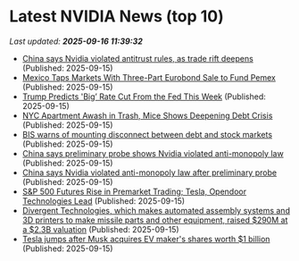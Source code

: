 # Latest NVIDIA News (top 10)
_Last updated: **2025-09-16 11:39:32**_

- [China says Nvidia violated antitrust rules, as trade rift deepens](https://biztoc.com/x/1118d5f0f024c3d7) (Published: 2025-09-15)
- [Mexico Taps Markets With Three-Part Eurobond Sale to Fund Pemex](https://biztoc.com/x/016f273aa5a12183) (Published: 2025-09-15)
- [Trump Predicts 'Big’ Rate Cut From the Fed This Week](https://biztoc.com/x/4677eea5f488f731) (Published: 2025-09-15)
- [NYC Apartment Awash in Trash, Mice Shows Deepening Debt Crisis](https://biztoc.com/x/542e9879a9b74c5a) (Published: 2025-09-15)
- [BIS warns of mounting disconnect between debt and stock markets](https://biztoc.com/x/481adc0dfc0fdc1a) (Published: 2025-09-15)
- [China says preliminary probe shows Nvidia violated anti-monopoly law](https://finance.yahoo.com/video/china-says-preliminary-probe-shows-113858503.html) (Published: 2025-09-15)
- [China says Nvidia violated anti-monopoly law after preliminary probe](https://biztoc.com/x/7ae5a58c3e4eac69) (Published: 2025-09-15)
- [S&P 500 Futures Rise in Premarket Trading; Tesla, Opendoor Technologies Lead](https://biztoc.com/x/11da1e44136def6d) (Published: 2025-09-15)
- [Divergent Technologies, which makes automated assembly systems and 3D printers to make missile parts and other equipment, raised $290M at a $2.3B valuation](https://biztoc.com/x/0447fe25adca6ed7) (Published: 2025-09-15)
- [Tesla jumps after Musk acquires EV maker's shares worth $1 billion](https://biztoc.com/x/a9617c9e0b9668b2) (Published: 2025-09-15)
